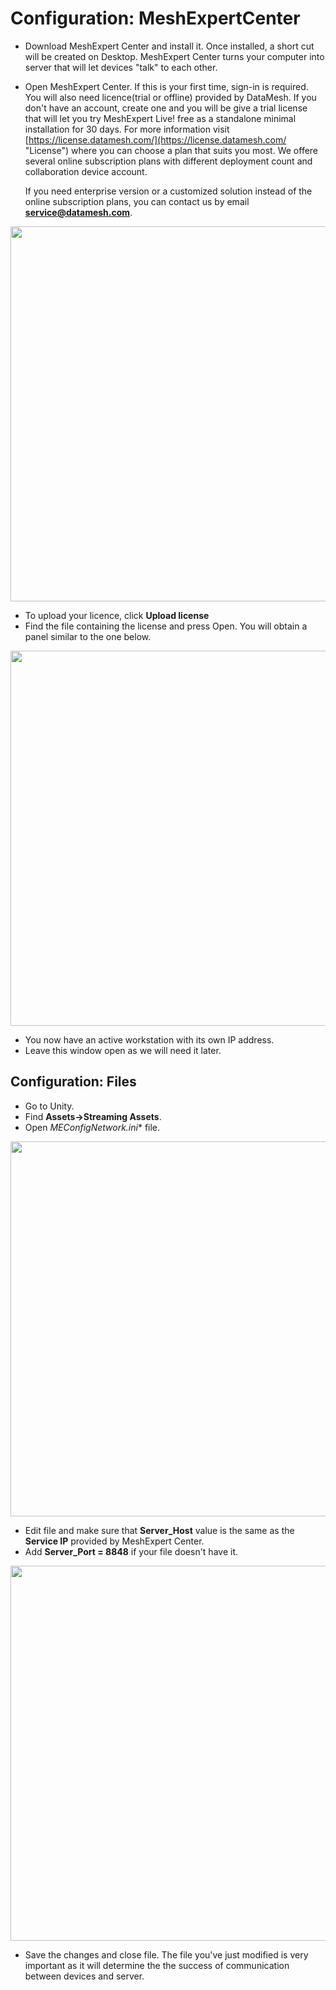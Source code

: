 # Configuration: MeshExpertCenter

- Download MeshExpert Center and install it. 
  Once installed, a short cut will be created on Desktop.
  MeshExpert Center turns your computer into server that will let 
  devices "talk" to each other. 
  
- Open MeshExpert Center. 
  If this is your first time, sign-in is required. You will also 
  need licence(trial or offline) provided by DataMesh.
  If you don't have an account, create one and you will be give a 
  trial license that will let you try MeshExpert Live! free as a
  standalone minimal installation for 30 days.
  For more information visit [https://license.datamesh.com/](https://license.datamesh.com/ "License")
  where you can choose a plan that suits you most. We offere several
  online subscription plans with different deployment count and
  collaboration device account. 
  
  If you need enterprise version or a customized solution instead of 
  the online subscription plans, you can contact us by email
  **service@datamesh.com**.
 <p align="center">
 <img src="https://user-images.githubusercontent.com/26377727/31697686-c2bc7fb4-b3eb-11e7-9a55-31c93c86ad5b.png" width ="600">
 </p>

- To upload your licence, click **Upload license**
- Find the file containing the license and press Open.
  You will obtain a panel similar to the one below. 
<p align="center">
<img src="https://user-images.githubusercontent.com/26377727/31697691-c75448b8-b3eb-11e7-9471-bf217e49a47f.png" width ="600">
</p>
  
- You now have an active workstation with its own IP address.
- Leave this window open as we will need it later. 

## Configuration: Files
- Go to Unity. 
- Find **Assets->Streaming Assets**.
- Open *MEConfigNetwork.ini** file. 
<p align="center">
<img src="https://user-images.githubusercontent.com/26377727/31697695-cf6729c6-b3eb-11e7-9730-5416773c6dbd.png" width ="600">
</p>

- Edit file and make sure that **Server_Host** value is 
  the same as the **Service IP** provided by MeshExpert Center.
- Add **Server_Port = 8848** if your file doesn't have it.
<p align="center">
<img src="https://user-images.githubusercontent.com/26377727/31697727-f56ad690-b3eb-11e7-9b9e-31e5343321eb.png" width ="600">
</p>

- Save the changes and close file.
  The file you've just modified is very important as it will
  determine the the success of communication between devices
  and server.
